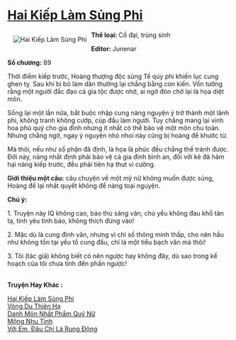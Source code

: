 <a href="https://utruyen.com/truyen/hai-kiep-lam-sung-phi/16371/" title="Hai Kiếp Làm Sủng Phi"><h1>Hai Kiếp Làm Sủng Phi</h1></a><div style="display:table"><img align="right" style="float: left; padding: 10px;" src="https://utruyen.com/images/story/200x260/hai-kiep-lam-sung-phi.jpg" alt="Hai Kiếp Làm Sủng Phi"><b>Thể loại: </b>Cổ đại, trùng sinh<p></p><b>Editor: </b>Junenar<p></p><b>Số chương:</b> 89<p></p>Thời điểm kiếp trước, Hoàng thượng độc sủng Tề qúy phi khiến lục cung ghen tỵ. Sau khi bị bỏ làm dân thường lại chẳng bằng con kiến. Vốn tưởng rằng một người đắc đạo cả gia tộc được nhờ, ai ngờ đón chờ lại là họa diệt môn.<p></p>Sống lại một lần nữa, bắt buộc nhập cung nàng nguyện ý trở thành một lãnh phi, không tranh không cướp, cúp đầu làm người. Tuy chẳng mang lại vinh hoa phú quý cho gia đình nhưng ít nhất có thể bảo vệ một môn chu toàn. Nhưng chẳng ngờ, ngay ý nguyện nhỏ nhoi này cũng bị hoàng đế khước từ.<p></p>Mà thôi, nếu như số phận đã định, là họa là phúc đều chẳng thế tránh được. Đời này, nàng nhất định phải bảo vệ cả gia đình bình an, đối với kẻ đã hãm hại nàng kiếp trước, đều phải tiên hạ thut vi cường.<p></p><b>Giới thiệu một câu:</b> câu chuyện về một mỹ nữ không muốn được sủng, Hoàng đế lại nhất quyết không để nàng toại nguyện.<p></p><b>Chú ý: </b><p></p>1. Truyện này IQ không cao, báo thù sảng văn, chủ yếu không đau khổ tàn tạ, tình yêu tình báo, không thích đừng vào!<p></p>2. Mặc dù là cung đình văn, nhưng vì chỉ số thông minh thấp, cho nên hầu như không tồn tại yếu tố cung đấu, chỉ là một tiểu bạch văn mà thôi!<p></p>3. Tôi (tác giả) không biết có nên ngược hay không đây, dù sao trong kế hoạch của tôi chưa tính đến phần ngược!</div><p><br><b>Truyện Hay Khác :</b></p><a href="https://utruyen.com/truyen/hai-kiep-lam-sung-phi/16371/" alt="Hai Kiếp Làm Sủng Phi">Hai Kiếp Làm Sủng Phi</a><br/><a href="https://utruyen.com/truyen/vong-du-thien-ha/19370/" alt="Võng Du Thiên Hạ">Võng Du Thiên Hạ</a><br/><a href="https://github.com/quanluxury/ngontinhhot/tree/master/truyenhay/19189" alt="Danh Môn Nhất Phẩm Quý Nữ">Danh Môn Nhất Phẩm Quý Nữ</a><br/><a href="https://github.com/quanluxury/ngontinhhot/tree/master/truyenhay/19291" alt="Mộng Nhu Tình">Mộng Nhu Tình</a><br/><a href="https://maps.google.ca/url?q=https%3A%2F%2Futruyen.com%2Ftruyen%2Fvoi-em-dau-chi-la-rung-dong%2F19031%2F" alt="Với Em, Đâu Chỉ Là Rung Động">Với Em, Đâu Chỉ Là Rung Động</a><br/>